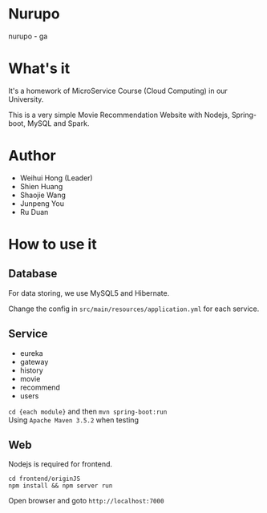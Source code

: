 # Nurupo
nurupo - ga
# What's it
It's a homework of MicroService Course (Cloud Computing) in our University.

This is a very simple Movie Recommendation Website with Nodejs, Spring-boot, MySQL and Spark.

# Author
* Weihui Hong (Leader)
* Shien Huang
* Shaojie Wang
* Junpeng You
* Ru Duan

# How to use it
## Database
For data storing, we use MySQL5 and Hibernate.

Change the config in `src/main/resources/application.yml` for each service.

## Service
* eureka
* gateway
* history
* movie
* recommend
* users  

`cd {each module}` and then `mvn spring-boot:run`  
Using `Apache Maven 3.5.2` when testing

## Web
Nodejs is required for frontend.
```
cd frontend/originJS  
npm install && npm server run
```
Open browser and goto `http://localhost:7000`
